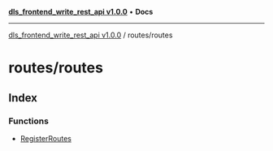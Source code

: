 [**dls_frontend_write_rest_api v1.0.0**](../../README.md) • **Docs**

***

[dls_frontend_write_rest_api v1.0.0](../../modules.md) / routes/routes

# routes/routes

## Index

### Functions

- [RegisterRoutes](functions/RegisterRoutes.md)
